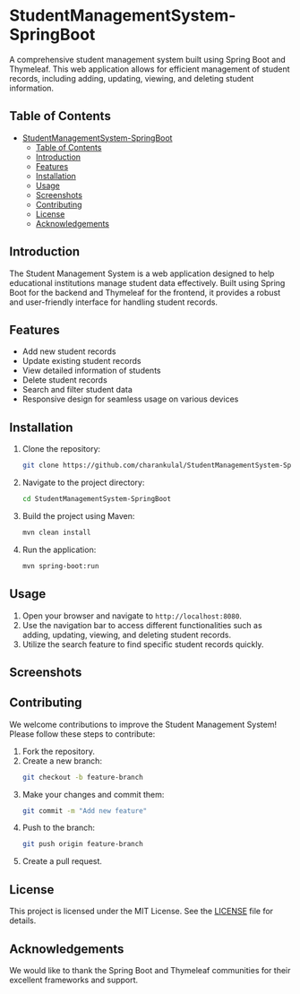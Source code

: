# StudentManagementSystem-SpringBoot

A comprehensive student management system built using Spring Boot and Thymeleaf. This web application allows for efficient management of student records, including adding, updating, viewing, and deleting student information.

## Table of Contents

- [StudentManagementSystem-SpringBoot](#studentmanagementsystem-springboot)
  - [Table of Contents](#table-of-contents)
  - [Introduction](#introduction)
  - [Features](#features)
  - [Installation](#installation)
  - [Usage](#usage)
  - [Screenshots](#screenshots)
  - [Contributing](#contributing)
  - [License](#license)
  - [Acknowledgements](#acknowledgements)

## Introduction

The Student Management System is a web application designed to help educational institutions manage student data effectively. Built using Spring Boot for the backend and Thymeleaf for the frontend, it provides a robust and user-friendly interface for handling student records.

## Features

- Add new student records
- Update existing student records
- View detailed information of students
- Delete student records
- Search and filter student data
- Responsive design for seamless usage on various devices

## Installation

1. Clone the repository:
    ```bash
    git clone https://github.com/charankulal/StudentManagementSystem-SpringBoot.git
    ```
2. Navigate to the project directory:
    ```bash
    cd StudentManagementSystem-SpringBoot
    ```
3. Build the project using Maven:
    ```bash
    mvn clean install
    ```
4. Run the application:
    ```bash
    mvn spring-boot:run
    ```

## Usage

1. Open your browser and navigate to `http://localhost:8080`.
2. Use the navigation bar to access different functionalities such as adding, updating, viewing, and deleting student records.
3. Utilize the search feature to find specific student records quickly.

## Screenshots



## Contributing

We welcome contributions to improve the Student Management System! Please follow these steps to contribute:

1. Fork the repository.
2. Create a new branch:
    ```bash
    git checkout -b feature-branch
    ```
3. Make your changes and commit them:
    ```bash
    git commit -m "Add new feature"
    ```
4. Push to the branch:
    ```bash
    git push origin feature-branch
    ```
5. Create a pull request.

## License

This project is licensed under the MIT License. See the [LICENSE](LICENSE) file for details.

## Acknowledgements

We would like to thank the Spring Boot and Thymeleaf communities for their excellent frameworks and support.
